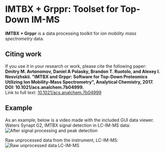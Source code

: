 # IMTBX + Grppr: Toolset for Top-Down IM-MS

**IMTBX + Grppr** is a data processing toolkit for *ion mobility mass
spectrometry* data.  

## Citing work
If you use it in your research or work, please cite the following paper:  
**Dmitry M. Avtonomov, Daniel A Polasky, Brandon T. Ruotolo, and Alexey I.
 Nesvizhskii. "IMTBX and Grppr: Software for Top-Down Proteomics Utilizing Ion
 Mobility-Mass Spectrometry", Analytical Chemistry, 2017. DOI: 10.1021/acs.analchem.7b04999.**  
Link to full text: [10.1021/acs.analchem.7b04999](http://dx.doi.org/10.1021/acs.analchem.7b04999)


## Example
As an example, below is a video made with the included GUI data viewer.
Waters Synapt G2, IMTBX signal detection in LC-IM-MS data:
![After signal processing and peak detection](/img/with-filter-peaks.gif)

Raw unprocessed data from the instrument, LC-IM-MS:  
![Raw unprocessed data LC-IM-MS](/img/without-filter.gif)
